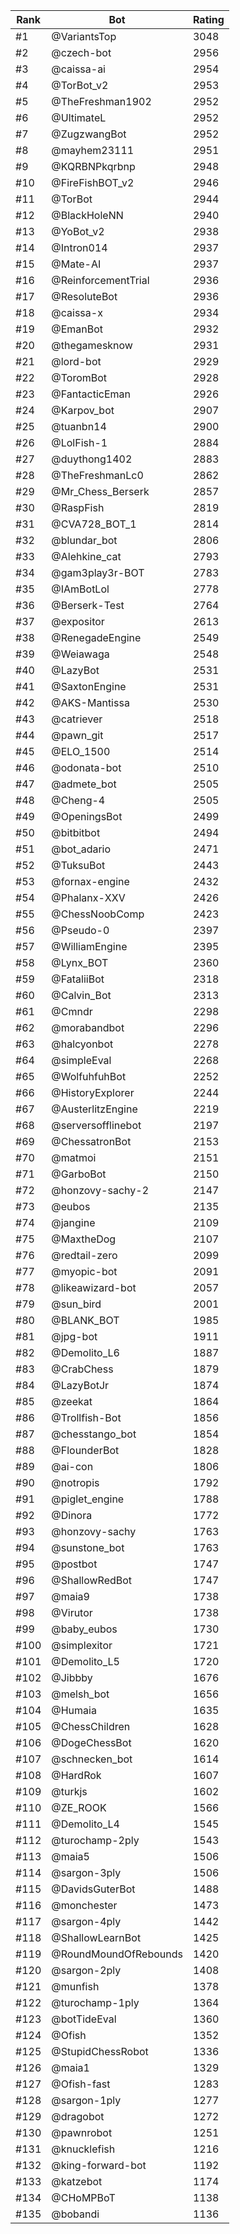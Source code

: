 Rank|Bot|Rating
---|---|---
#1|@VariantsTop|3048
#2|@czech-bot|2956
#3|@caissa-ai|2954
#4|@TorBot_v2|2953
#5|@TheFreshman1902|2952
#6|@UltimateL|2952
#7|@ZugzwangBot|2952
#8|@mayhem23111|2951
#9|@KQRBNPkqrbnp|2948
#10|@FireFishBOT_v2|2946
#11|@TorBot|2944
#12|@BlackHoleNN|2940
#13|@YoBot_v2|2938
#14|@Intron014|2937
#15|@Mate-AI|2937
#16|@ReinforcementTrial|2936
#17|@ResoluteBot|2936
#18|@caissa-x|2934
#19|@EmanBot|2932
#20|@thegamesknow|2931
#21|@lord-bot|2929
#22|@ToromBot|2928
#23|@FantacticEman|2926
#24|@Karpov_bot|2907
#25|@tuanbn14|2900
#26|@LolFish-1|2884
#27|@duythong1402|2883
#28|@TheFreshmanLc0|2862
#29|@Mr_Chess_Berserk|2857
#30|@RaspFish|2819
#31|@CVA728_BOT_1|2814
#32|@blundar_bot|2806
#33|@Alehkine_cat|2793
#34|@gam3play3r-BOT|2783
#35|@IAmBotLol|2778
#36|@Berserk-Test|2764
#37|@expositor|2613
#38|@RenegadeEngine|2549
#39|@Weiawaga|2548
#40|@LazyBot|2531
#41|@SaxtonEngine|2531
#42|@AKS-Mantissa|2530
#43|@catriever|2518
#44|@pawn_git|2517
#45|@ELO_1500|2514
#46|@odonata-bot|2510
#47|@admete_bot|2505
#48|@Cheng-4|2505
#49|@OpeningsBot|2499
#50|@bitbitbot|2494
#51|@bot_adario|2471
#52|@TuksuBot|2443
#53|@fornax-engine|2432
#54|@Phalanx-XXV|2426
#55|@ChessNoobComp|2423
#56|@Pseudo-0|2397
#57|@WilliamEngine|2395
#58|@Lynx_BOT|2360
#59|@FataliiBot|2318
#60|@Calvin_Bot|2313
#61|@Cmndr|2298
#62|@morabandbot|2296
#63|@halcyonbot|2278
#64|@simpleEval|2268
#65|@WolfuhfuhBot|2252
#66|@HistoryExplorer|2244
#67|@AusterlitzEngine|2219
#68|@serversofflinebot|2197
#69|@ChessatronBot|2153
#70|@matmoi|2151
#71|@GarboBot|2150
#72|@honzovy-sachy-2|2147
#73|@eubos|2135
#74|@jangine|2109
#75|@MaxtheDog|2107
#76|@redtail-zero|2099
#77|@myopic-bot|2091
#78|@likeawizard-bot|2057
#79|@sun_bird|2001
#80|@BLANK_BOT|1985
#81|@jpg-bot|1911
#82|@Demolito_L6|1887
#83|@CrabChess|1879
#84|@LazyBotJr|1874
#85|@zeekat|1864
#86|@Trollfish-Bot|1856
#87|@chesstango_bot|1854
#88|@FlounderBot|1828
#89|@ai-con|1806
#90|@notropis|1792
#91|@piglet_engine|1788
#92|@Dinora|1772
#93|@honzovy-sachy|1763
#94|@sunstone_bot|1763
#95|@postbot|1747
#96|@ShallowRedBot|1747
#97|@maia9|1738
#98|@Virutor|1738
#99|@baby_eubos|1730
#100|@simplexitor|1721
#101|@Demolito_L5|1720
#102|@Jibbby|1676
#103|@melsh_bot|1656
#104|@Humaia|1635
#105|@ChessChildren|1628
#106|@DogeChessBot|1620
#107|@schnecken_bot|1614
#108|@HardRok|1607
#109|@turkjs|1602
#110|@ZE_ROOK|1566
#111|@Demolito_L4|1545
#112|@turochamp-2ply|1543
#113|@maia5|1506
#114|@sargon-3ply|1506
#115|@DavidsGuterBot|1488
#116|@monchester|1473
#117|@sargon-4ply|1442
#118|@ShallowLearnBot|1425
#119|@RoundMoundOfRebounds|1420
#120|@sargon-2ply|1408
#121|@munfish|1378
#122|@turochamp-1ply|1364
#123|@botTideEval|1360
#124|@Ofish|1352
#125|@StupidChessRobot|1336
#126|@maia1|1329
#127|@Ofish-fast|1283
#128|@sargon-1ply|1277
#129|@dragobot|1272
#130|@pawnrobot|1251
#131|@knucklefish|1216
#132|@king-forward-bot|1192
#133|@katzebot|1174
#134|@CHoMPBoT|1138
#135|@bobandi|1136
